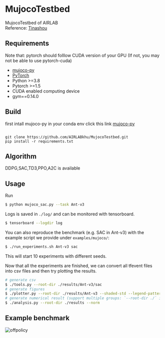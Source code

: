 # MujocoTestbed

MujocoTestbed of AIRLAB\
Reference: [Tinashou](https://github.com/thu-ml/tianshou)


## Requirements
Note that: pytorch should folllow CUDA version of your GPU (If not, you may not be able to use pytorch-cuda)
*   [mujoco-py](https://github.com/AIRLABkhu/Manuals/tree/main/Reinforcement%20Learning/Mujoco)
*   [PyTorch](http://pytorch.org/)
* Python >=3.8
* Pytorch >=1.5
* CUDA enabled computing device
* gym==0.14.0

## Build

first intall mujoco-py in your conda env click this link  [mujoco-py](https://github.com/AIRLABkhu/Manuals/tree/main/Reinforcement%20Learning/Mujoco)
<pre><code>
git clone https://github.com/AIRLABkhu/MujocoTestbed.git
pip install -r requirements.txt
</code></pre>

## Algorithm
DDPG,SAC,TD3,PPO,A2C is available

## Usage


Run

```bash
$ python mujoco_sac.py --task Ant-v3
```

Logs is saved in `./log/` and can be monitored with tensorboard.

```bash
$ tensorboard --logdir log
```

You can also reproduce the benchmark (e.g. SAC in Ant-v3) with the example script we provide under `examples/mujoco/`:

```bash
$ ./run_experiments.sh Ant-v3 sac
```

This will start 10 experiments with different seeds.

Now that all the experiments are finished, we can convert all tfevent files into csv files and then try plotting the results.

```bash
# generate csv
$ ./tools.py --root-dir ./results/Ant-v3/sac
# generate figures
$ ./plotter.py --root-dir ./results/Ant-v3 --shaded-std --legend-pattern "\\w+"
# generate numerical result (support multiple groups: `--root-dir ./` instead of single dir)
$ ./analysis.py --root-dir ./results --norm
```

## Example benchmark
![offpolicy](https://user-images.githubusercontent.com/75155964/190888083-e77c66f9-68e7-4673-bdb7-c5648da3754c.png)
